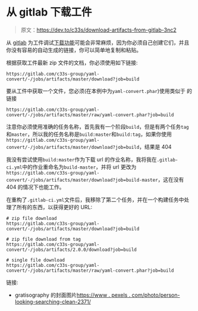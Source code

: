 # 从 gitlab 下载工件

> 原文：<https://dev.to/c33s/download-artifacts-from-gitlab-3nc2>

从 [gitlab](https://gitlab.com/) 为工件调试[下载功能](https://docs.gitlab.com/ce/user/project/pipelines/job_artifacts.html#downloading-the-latest-artifacts)可能会非常麻烦，因为你必须自己创建它们，并且你没有容易的自动生成的链接，你可以简单地复制和粘贴。

根据获取工件最新 zip 文件的文档，你必须使用如下链接:

```
https://gitlab.com/c33s-group/yaml-convert/-/jobs/artifacts/master/download?job=build 
```

要从工件中获取一个文件，您必须(在本例中为`yaml-convert.phar`)使用类似于
的链接

```
https://gitlab.com/c33s-group/yaml-convert/-/jobs/artifacts/master/raw/yaml-convert.phar?job=build 
```

注意你必须使用准确的任务名称，首先我有一个阶段`build`，但是有两个任务`tag`和`master`，所以我的任务名称是`build:master`和`build:tag`，如果你使用`https://gitlab.com/c33s-group/yaml-convert/-/jobs/artifacts/master/download?job=build`，结果是 404

我没有尝试使用`build:master`作为下载 url 的作业名称，我将我在`.gitlab-ci.yml`中的作业重命名为`build-master`，并将 url 更改为`https://gitlab.com/c33s-group/yaml-convert/-/jobs/artifacts/master/download?job=build-master`，这在没有 404 的情况下也能工作。

在重构了`.gitlab-ci.yml`文件后，我移除了第二个任务，并在一个构建任务中处理了所有的东西，以获得更好的 URL:

```
# zip file download
https://gitlab.com/c33s-group/yaml-convert/-/jobs/artifacts/master/download?job=build

# zip file download from tag
https://gitlab.com/c33s-group/yaml-convert/-/jobs/artifacts/2.0.0/download?job=build

# single file download
https://gitlab.com/c33s-group/yaml-convert/-/jobs/artifacts/master/raw/yaml-convert.phar?job=build 
```

链接:

*   gratisography 的封面图片[https://www . pexels . com/photo/person-looking-searching-clean-2371/](https://www.pexels.com/photo/person-looking-searching-clean-2371/)